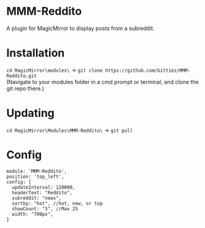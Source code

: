# MMM-Reddito
A plugin for MagicMirror to display posts from a subreddit.

# Installation
`cd MagicMirror\modules\` -> `git clone https://github.com/bittiez/MMM-Reddito.git`  
(Navigate to your modules folder in a cmd prompt or terminal, and clone the git repo there.)

# Updating
`cd MagicMirror\Modules\MMM-Reddito\` -> `git pull`

# Config
```
module: 'MMM-Reddito',
position: 'top_left',
config: {
  updateInterval: 120000,
  headerText: "Reddito",
  subreddit: "news",
  sortby: "hot", //hot, new, or top
  showCount: "5", //Max 25
  width: "700px",
}
```
